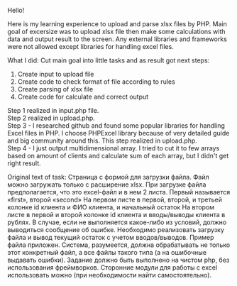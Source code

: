 Hello!

Here is my learning experience to upload and parse xlsx files by PHP. 
Main goal of excersize was to upload xlsx file then make some calculations with data and output result to the screen.
Any external libraries and frameworks were not allowed except libraries for handling excel files.

What I did:
Сut main goal into little tasks and as result got next steps:
1. Create input to upload file
2. Create code to check format of file according to rules
3. Create parsing of xlsx file
4. Create code for calculate and correct output 

Step 1 realized in input.php file.<br>
Step 2 realized in upload.php.<br>
Step 3 - I researched github and found some popular libraries for handling Excel files in PHP. I choose PHPExcel library because of very detailed guide and big community around this. This step realized in upload.php.<br>
Step 4 - I just output multidimensional array. I tried to cut it to few arrays based on amount of clients and calculate sum of each array, but I didn't get right result.

Original text of task:
Страница с формой для загрузки файла.
Файл можно загружать только с расширение xlsx.
При загрузке файла предполагается, что это excel-файл и в нем 2 листа. Первый называется «first», второй «second»
На первом листе в первой, второй, и третьей колонке id клиента и ФИО клиента, и начальный остаток
На втором листе  в первой и второй колонке  id клиента и вводы/выводы клиента в рублях.
В случае, если не выполняется какое-либо из условий, должно выводиться сообщение об ошибке.
Необходимо реализовать загрузку файла и вывод текущий остаток с учетом вводов/выводов.
Пример файла приложен. Система, разумеется, должна обрабатывать не только этот конкретный файл, а все файлы такого типа (а на  ошибочные  выдавать ошибки).
Задание должно быть выполнено на чистом php, без использования фреймворков. Сторонние модули для работы с excel использовать можно (при необходимости найти самостоятельно).
